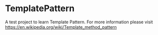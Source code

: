 # TemplatePattern
A test project to learn Template Pattern.
For more information please visit https://en.wikipedia.org/wiki/Template_method_pattern
